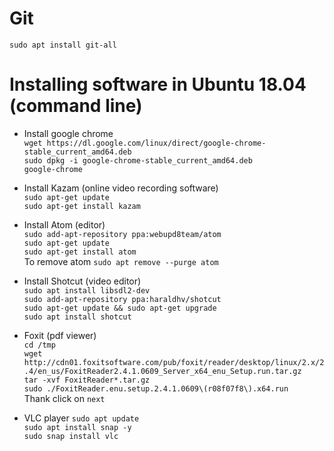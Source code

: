 # Git
`sudo apt install git-all`<br/>


# Installing software in Ubuntu 18.04 (command line)
- Install google chrome<br/>
`wget https://dl.google.com/linux/direct/google-chrome-stable_current_amd64.deb`<br/>
`sudo dpkg -i google-chrome-stable_current_amd64.deb`<br/>
`google-chrome`<br/>

- Install Kazam (online video recording software)<br/>
`sudo apt-get update`<br/>
`sudo apt-get install kazam`<br/>

- Install Atom (editor)<br/>
`sudo add-apt-repository ppa:webupd8team/atom`<br/>
`sudo apt-get update`<br/>
`sudo apt-get install atom`<br/>
To remove atom `sudo apt remove --purge atom`<br/>

- Install Shotcut (video editor)<br/>
`sudo apt install libsdl2-dev`<br/>
`sudo add-apt-repository ppa:haraldhv/shotcut`<br/>
`sudo apt-get update && sudo apt-get upgrade`<br/>
`sudo apt install shotcut`<br/>

- Foxit (pdf viewer)<br/>
`cd /tmp`<br/>
`wget http://cdn01.foxitsoftware.com/pub/foxit/reader/desktop/linux/2.x/2.4/en_us/FoxitReader2.4.1.0609_Server_x64_enu_Setup.run.tar.gz`<br/>
`tar -xvf FoxitReader*.tar.gz`<br/>
`sudo ./FoxitReader.enu.setup.2.4.1.0609\(r08f07f8\).x64.run`<br/>
Thank click on `next`<br/>

- VLC player
`sudo apt update`<br/>
`sudo apt install snap -y`<br/>
`sudo snap install vlc`<br/>
